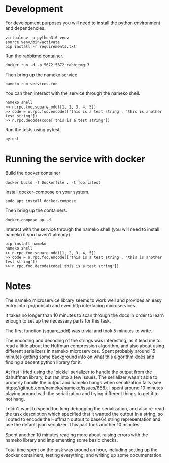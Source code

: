 # Development

For development purposes you will need to install the python environment and dependencies.

    virtualenv -p python3.6 venv
    source venv/bin/activate
    pip install -r requirements.txt

Run the rabbitmq container.

    docker run -d -p 5672:5672 rabbitmq:3

Then bring up the nameko service

    nameko run services.foo

You can then interact with the service through the nameko shell.

    nameko shell
    >> n.rpc.foo.square_odd([1, 2, 3, 4, 5])
    >> code = n.rpc.foo.encode(['this is a test string', 'this is another test string'])
    >> n.rpc.decode(code['this is a test string'])

Run the tests using pytest.

    pytest

# Running the service with docker

Build the docker container

    docker build -f Dockerfile . -t foo:latest

Install docker-compose on your system.

    sudo apt install docker-compose

Then bring up the containers.

    docker-compose up -d

Interact with the service through the nameko shell (you will need to install nameko if you haven't already)

    pip install nameko
    nameko shell
    >> n.rpc.foo.square_odd([1, 2, 3, 4, 5])
    >> code = n.rpc.foo.encode(['this is a test string', 'this is another test string'])
    >> n.rpc.foo.decode(code['this is a test string'])

# Notes

The nameko microservice library seems to work well and provides an easy entry into rpc/pubsub and even http interfacing microservices.

It takes no longer than 10 minutes to scan through the docs in order to learn enough to set up the necessary parts for this task.

The first function (square_odd) was trivial and took 5 minutes to write.

The encoding and decoding of the strings was interesting, as it lead me to read a little about the Huffman compression algorithm, and also about using different serializers in nameko microservices. Spent probably around 15 minutes getting some background info on what this algorithm does and finding a decent python library for it.

At first I tried using the 'pickle' serializer to handle the output from the dahuffman library, but ran into a few issues. The serializer wasn't able to properly handle the output and nameko hangs when serialization fails (see https://github.com/nameko/nameko/issues/658). I spent around 10 minutes playing around with the serialization and trying different things to get it to not hang.

I didn't want to spend too long debugging the serialization, and also re-read the task description which specified that it wanted the output in a string, so I opted to encode the Huffman output to base64 string representation and use the default json serializer. This part took another 10 minutes.

Spent another 10 minutes reading more about raising errors with the nameko library and implementing some basic checks.

Total time spent on the task was around an hour, including setting up the docker containers, testing everything, and writing up some documentation.
